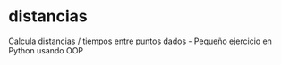 # distancias
Calcula distancias / tiempos entre puntos dados - Pequeño ejercicio en Python usando OOP
